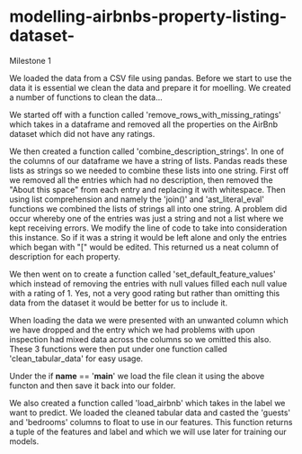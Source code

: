 # modelling-airbnbs-property-listing-dataset-

Milestone 1

We loaded the data from a CSV file using pandas. Before we start to use the data it is essential we clean the data and prepare it for moelling. We created a number of functions to clean the data...

We started off with a function called 'remove_rows_with_missing_ratings' which takes in a dataframe and removed all the properties on the AirBnb dataset which did not have any ratings.

We then created a function called 'combine_description_strings'. In one of the columns of our dataframe we have a string of lists. Pandas reads these lists as strings so we needed to combine these lists into 
one string. First off we removed all the entries which had no description, then removed the "About this space" from each entry and replacing it with whitespace. Then using list comprehension and namely the 
'join()' and 'ast_literal_eval' functions we combined the lists of strings all into one string. A problem did occur whereby one of the entries was just a string and not a list where we kept receiving errors. 
We modify the line of code to take into consideration this instance. So if it was a string it would be left alone and only the entries which began with "[" would be edited. This returned us a neat column of
description for each property.

We then went on to create a function called 'set_default_feature_values' which instead of removing the entries with null values filled each null value with a rating of 1. Yes, not a very good rating but rather
than omitting this data from the dataset it would be better for us to include it.

When loading the data we were presented with an unwanted column which we have dropped and the entry which we had problems with upon inspection had mixed data across the columns so we omitted this also. These
3 functions were then put under one function called 'clean_tabular_data' for easy usage. 

Under the if __name__ == '__main__' we load the file clean it using the above functon and then save it back into our folder.

We also created a function called 'load_airbnb' which takes in the label we want to predict. We loaded the cleaned tabular data and casted the 'guests' and 'bedrooms' columns to float to use in our features.
This function returns a tuple of the features and label and which we will use later for training our models. 



